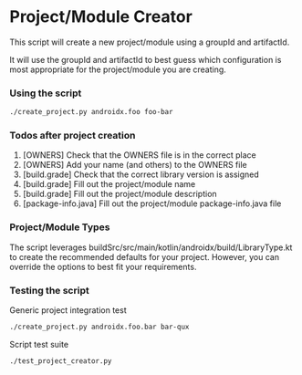 # Project/Module Creator

This script will create a new project/module using a groupId and artifactId.

It will use the groupId and artifactId to best guess which configuration
is most appropriate for the project/module you are creating.

### Using the script

```bash
./create_project.py androidx.foo foo-bar
```

### Todos **after** project creation

1. [OWNERS] Check that the OWNERS file is in the correct place
2. [OWNERS] Add your name (and others) to the OWNERS file
3. [build.grade] Check that the correct library version is assigned
4. [build.grade] Fill out the project/module name
5. [build.grade] Fill out the project/module description
6. [package-info.java] Fill out the project/module package-info.java file

### Project/Module Types

The script leverages buildSrc/src/main/kotlin/androidx/build/LibraryType.kt
to create the recommended defaults for your project.  However, you can override
the options to best fit your requirements.

### Testing the script

Generic project integration test
```bash
./create_project.py androidx.foo.bar bar-qux
```

Script test suite
```bash
./test_project_creator.py
```